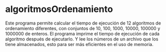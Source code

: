 # algoritmosOrdenamiento

Este programa permite calcular el tiempo de ejecución de 12 algoritmos de ordenamiento diferentes, con conjuntos de 10, 100, 1000, 10000, 100000 y 1000000 de enteros. El programa imprime el tiempo de ejecución de cada algoritmo después de ejecutarlo. Y lee los números de un archivo que los tiene almacenados, esto para ser más eficientes en el uso de memoria. 


